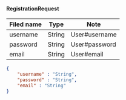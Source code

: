#### RegistrationRequest

Filed name | Type | Note
------------ | ------------- | -------------
username | String | User#username
password | String | User#password
email | String | User#email

```json
{
    "username" : "String",
    "password" : "String",
    "email" : "String"
}

```
